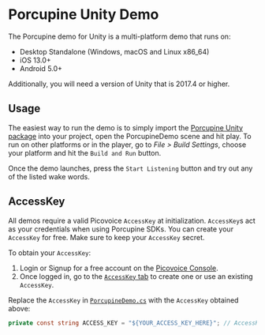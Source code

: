 # Porcupine Unity Demo

The Porcupine demo for Unity is a multi-platform demo that runs on:

- Desktop Standalone (Windows, macOS and Linux x86_64)
- iOS 13.0+
- Android 5.0+

Additionally, you will need a version of Unity that is 2017.4 or higher.

## Usage
The easiest way to run the demo is to simply import the [Porcupine Unity package](../../binding/unity/porcupine-3.0.1.unitypackage) into your project, open the PorcupineDemo scene and hit play. To run on other platforms or in the player, go to _File > Build Settings_, choose your platform and hit the `Build and Run` button.

Once the demo launches, press the `Start Listening` button and try out any of the listed wake words.

## AccessKey

All demos require a valid Picovoice `AccessKey` at initialization. `AccessKey`s act as your credentials when using Porcupine SDKs.
You can create your `AccessKey` for free. Make sure to keep your `AccessKey` secret.

To obtain your `AccessKey`:
1. Login or Signup for a free account on the [Picovoice Console](https://console.picovoice.ai/).
2. Once logged in, go to the [`AccessKey` tab](https://console.picovoice.ai/access_key) to create one or use an existing `AccessKey`.

Replace the `AccessKey` in [`PorcupineDemo.cs`](PorcupineDemo.cs) with the `AccessKey` obtained above:

```csharp
private const string ACCESS_KEY = "${YOUR_ACCESS_KEY_HERE}"; // AccessKey obtained from Picovoice Console (https://console.picovoice.ai/)
```
